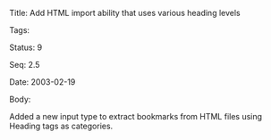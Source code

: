 Title:  Add HTML import ability that uses various heading levels

Tags:   

Status: 9

Seq:    2.5

Date:   2003-02-19

Body:

Added a new input type to extract bookmarks from HTML files using Heading tags as categories.
